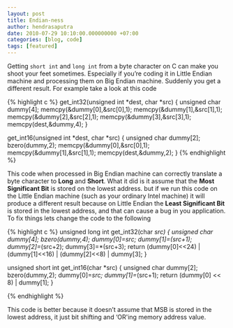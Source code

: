 ```yaml
---
layout: post
title: Endian-ness
author: hendrasaputra
date: 2010-07-29 10:10:00.000000000 +07:00
categories: [blog, code]
tags: [featured]
---
```


Getting `short int` and `long int` from a byte character on C can make
you shoot your feet sometimes. Especially if you&rsquo;re coding it in
Little Endian machine and processing them on Big Endian machine.
Suddenly you get a different result. For example take a look at this code

{% highlight c %}
get_int32(unsigned int *dest, char *src)
{
    unsigned char dummy[4];
    memcpy(&amp;dummy[0],&amp;src[0],1);
    memcpy(&amp;dummy[1],&amp;src[1],1);
    memcpy(&amp;dummy[2],&amp;src[2],1);
    memcpy(&amp;dummy[3],&amp;src[3],1);
    memcpy(dest,&amp;dummy,4);
}

get_int16(unsigned int *dest, char *src)
{
    unsigned char dummy[2];
    bzero(dummy,2);
    memcpy(&amp;dummy[0],&amp;src[0],1);
    memcpy(&amp;dummy[1],&amp;src[1],1);
    memcpy(dest,&amp;dummy,2);
}
{% endhighlight %}


This code when processed in Big Endian machine can correctly translate
a byte character to <strong>Long</strong> and <strong>Short</strong>. What it did is it assume that
the <strong>Most Significant Bit</strong> is stored on the lowest address.
but if we run this code on the Little Endian machine (such as your
ordinary Intel machine) it will produce a different result because on
Little Endian the <strong>Least Significant Bit</strong> is stored in the lowest
address, and that can cause a bug in you application.
To fix things lets change the code to the following

{% highlight c %}
unsigned long int get_int32(char *src)
{
    unsigned char dummy[4];
    bzero(dummy,4);
    dummy[0]=*src;
    dummy[1]=*(src+1);
    dummy[2]=*(src+2);
    dummy[3]=*(src+3);
    return (dummy[0]&lt;&lt;24) | (dummy[1]&lt;&lt;16) | (dummy[2]&lt;&lt;8) | dummy[3];
}

unsigned short int get_int16(char *src)
{
    unsigned char dummy[2];
    bzero(dummy,2);
    dummy[0]=*src;
    dummy[1]=*(src+1);
    return (dummy[0] &lt;&lt; 8) | dummy[1];
}

{% endhighlight %}


This code is better because it doesn&rsquo;t assume that MSB is stored in
the lowest address, it just bit shifting and &lsquo;OR'ing memory address
value.
  
